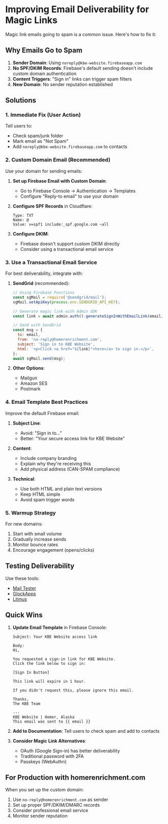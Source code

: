 # Improving Email Deliverability for Magic Links

Magic link emails going to spam is a common issue. Here's how to fix it:

## Why Emails Go to Spam

1. **Sender Domain**: Using `noreply@kbe-website.firebaseapp.com`
2. **No SPF/DKIM Records**: Firebase's default sending doesn't include custom domain authentication
3. **Content Triggers**: "Sign in" links can trigger spam filters
4. **New Domain**: No sender reputation established

## Solutions

### 1. Immediate Fix (User Action)

Tell users to:

- Check spam/junk folder
- Mark email as "Not Spam"
- Add `noreply@kbe-website.firebaseapp.com` to contacts

### 2. Custom Domain Email (Recommended)

Use your domain for sending emails:

1. **Set up Firebase Email with Custom Domain**:
   - Go to Firebase Console → Authentication → Templates
   - Configure "Reply-to email" to use your domain
2. **Configure SPF Records** in Cloudflare:

   ```text
   Type: TXT
   Name: @
   Value: v=spf1 include:_spf.google.com ~all
   ```

3. **Configure DKIM**:
   - Firebase doesn't support custom DKIM directly
   - Consider using a transactional email service

### 3. Use a Transactional Email Service

For best deliverability, integrate with:

1. **SendGrid** (recommended):

   ```javascript
   // Using Firebase Functions
   const sgMail = require('@sendgrid/mail');
   sgMail.setApiKey(process.env.SENDGRID_API_KEY);

   // Generate magic link with Admin SDK
   const link = await admin.auth().generateSignInWithEmailLink(email, actionCodeSettings);

   // Send with SendGrid
   const msg = {
     to: email,
     from: 'no-reply@homerenrichment.com',
     subject: 'Sign in to KBE Website',
     html: `<p>Click <a href="${link}">here</a> to sign in.</p>`,
   };
   await sgMail.send(msg);
   ```

2. **Other Options**:
   - Mailgun
   - Amazon SES
   - Postmark

### 4. Email Template Best Practices

Improve the default Firebase email:

1. **Subject Line**:
   - Avoid: "Sign in to..."
   - Better: "Your secure access link for KBE Website"

2. **Content**:
   - Include company branding
   - Explain why they're receiving this
   - Add physical address (CAN-SPAM compliance)

3. **Technical**:
   - Use both HTML and plain text versions
   - Keep HTML simple
   - Avoid spam trigger words

### 5. Warmup Strategy

For new domains:

1. Start with small volume
2. Gradually increase sends
3. Monitor bounce rates
4. Encourage engagement (opens/clicks)

## Testing Deliverability

Use these tools:

- [Mail Tester](https://www.mail-tester.com/)
- [GlockApps](https://glockapps.com/)
- [Litmus](https://litmus.com/)

## Quick Wins

1. **Update Email Template** in Firebase Console:

   ```text
   Subject: Your KBE Website access link

   Body:
   Hi,

   You requested a sign-in link for KBE Website.
   Click the link below to sign in:

   [Sign In Button]

   This link will expire in 1 hour.

   If you didn't request this, please ignore this email.

   Thanks,
   The KBE Team

   ---
   KBE Website | Homer, Alaska
   This email was sent to {{ email }}
   ```

2. **Add to Documentation**:
   Tell users to check spam and add to contacts

3. **Consider Magic Link Alternatives**:
   - OAuth (Google Sign-in) has better deliverability
   - Traditional password with 2FA
   - Passkeys (WebAuthn)

## For Production with homerenrichment.com

When you set up the custom domain:

1. Use `no-reply@homerenrichment.com` as sender
2. Set up proper SPF/DKIM/DMARC records
3. Consider professional email service
4. Monitor sender reputation
